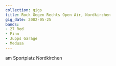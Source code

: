 ```yaml
---
collection: gigs
title: Rock Gegen Rechts Open Air, Nordkirchen
gig_date: 2002-05-25
bands:
- 27 Red
- Finn
- Jupps Garage
- Medusa
---
```


am Sportplatz Nordkirchen
